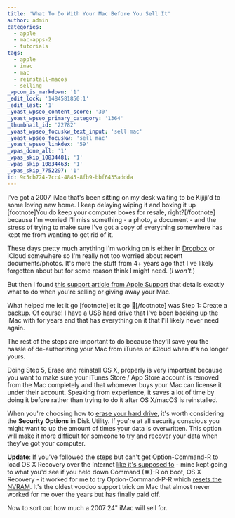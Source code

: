 ```yaml
---
title: 'What To Do With Your Mac Before You Sell It'
author: admin
categories:
  - apple
  - mac-apps-2
  - tutorials
tags:
  - apple
  - imac
  - mac
  - reinstall-macos
  - selling
_wpcom_is_markdown: '1'
_edit_lock: '1484581850:1'
_edit_last: '1'
_yoast_wpseo_content_score: '30'
_yoast_wpseo_primary_category: '1364'
_thumbnail_id: '22782'
_yoast_wpseo_focuskw_text_input: 'sell mac'
_yoast_wpseo_focuskw: 'sell mac'
_yoast_wpseo_linkdex: '59'
_wpas_done_all: '1'
_wpas_skip_10834481: '1'
_wpas_skip_10834463: '1'
_wpas_skip_7752297: '1'
id: 9c5cb724-7cc4-4845-8fb9-bbf6435addda
---
```

<p>I've got a 2007 iMac that's been sitting on my desk waiting to be Kijiji'd to some loving new home. I keep delaying wiping it and boxing it up [footnote]You do keep your computer boxes for resale, right?[/footnote] because I'm worried I'll miss something - a photo, a document - and the stress of trying to make sure I've got a copy of everything somewhere has kept me from wanting to get rid of it.</p>
<p>These days pretty much anything I'm working on is either in <a href="http://db.tt/czHe7sK">Dropbox</a> or iCloud somewhere so I'm really not too worried about recent documents/photos. It's more the stuff from 4+ years ago that I've likely forgotten about but for some reason think I might need. (<em>I won't.</em>)</p>
<p>But then I found <a href="https://support.apple.com/en-ca/HT201065">this support article from Apple Support</a> that details exactly what to do when you're selling or giving away your Mac.</p>
<p>What helped me let it go [footnote]let it go &#x1f3b5;[/footnote] was Step 1: Create a backup. Of course! I have a USB hard drive that I've been backing up the iMac with for years and that has everything on it that I'll likely never need again.</p>
<p>The rest of the steps are important to do because they'll save you the hassle of de-authorizing your Mac from iTunes or iCloud when it's no longer yours.</p>
<p>Doing Step 5, Erase and reinstall OS X, properly is very important because you want to make sure your iTunes Store / App Store account is removed from the Mac completely and that whomever buys your Mac can license it under their account. Speaking from experience, it saves a lot of time by doing it before rather than trying to do it after OS X/macOS is reinstalled.</p>
<p>When you're choosing how to <a href="https://support.apple.com/kb/PH22241?locale=en_US">erase your hard drive</a>, it's worth considering the <strong>Security Options</strong> in Disk Utility. If you're at all security conscious you might want to up the amount of times your data is overwritten. This option will make it more difficult for someone to try and recover your data when they've got your computer.</p>
<p><strong>Update</strong>: If you've followed the steps but can't get Option-Command-R to load OS X Recovery over the Internet <a href="/wpblog/wp-content/uploads/2017/01/IMG_0742.jpg">like it's supposed to</a> - mine kept going to what you'd see if you held down Command (⌘)-R on boot, OS X Recovery - it worked for me to try Option-Command-P-R which <a href="https://support.apple.com/HT204063">resets the NVRAM</a>. It's the oldest voodoo support trick on Mac that almost never worked for me over the years but has finally paid off.</p>
<p>Now to sort out how much a 2007 24" iMac will sell for.</p>
